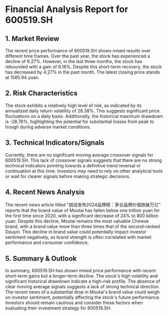 # Financial Analysis Report for 600519.SH

## 1. Market Review

The recent price performance of 600519.SH shows mixed results over different time frames. Over the past year, the stock has experienced a decline of 6.27%. However, in the last three months, the stock has rebounded with a gain of 6.18%. Despite this short-term recovery, the stock has decreased by 4.27% in the past month. The latest closing price stands at 1565.94 yuan.

## 2. Risk Characteristics

The stock exhibits a relatively high level of risk, as indicated by its annualized daily return volatility of 28.38%. This suggests significant price fluctuations on a daily basis. Additionally, the historical maximum drawdown is -28.76%, highlighting the potential for substantial losses from peak to trough during adverse market conditions.

## 3. Technical Indicators/Signals

Currently, there are no significant moving average crossover signals for 600519.SH. This lack of crossover signals suggests that there are no strong technical indicators pointing towards a definitive trend reversal or continuation at this time. Investors may need to rely on other analytical tools or wait for clearer signals before making strategic decisions.

## 4. Recent News Analysis

The recent news article titled "胡润发布2024品牌榜：茅台品牌价值跌破万亿" reports that the brand value of Moutai has fallen below one trillion yuan for the first time since 2020, with a significant decrease of 24% to 800 billion yuan. Despite this decline, Moutai remains the most valuable Chinese brand, with a brand value more than three times that of the second-ranked Douyin. This decline in brand value could potentially impact investor sentiment negatively, as brand strength is often correlated with market performance and consumer confidence.

## 5. Summary & Outlook

In summary, 600519.SH has shown mixed price performance with recent short-term gains but a longer-term decline. The stock's high volatility and significant historical drawdown indicate a high-risk profile. The absence of clear moving average signals suggests a lack of strong technical direction. The recent news of a substantial drop in Moutai's brand value could weigh on investor sentiment, potentially affecting the stock's future performance. Investors should remain cautious and consider these factors when evaluating their investment strategy for 600519.SH.